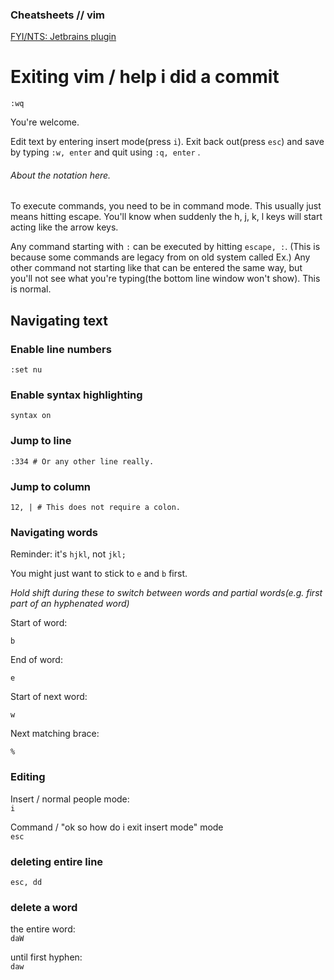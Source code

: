 ### Cheatsheets // vim

[FYI/NTS: Jetbrains plugin](https://plugins.jetbrains.com/plugin/164-ideavim)

# Exiting vim / help i did a commit
```
:wq
```
You're welcome.

Edit text by entering insert mode(press ```i```). 
Exit back out(press ```esc```) and save by typing ```:w, enter``` and quit using ```:q, enter``` .

###### About the notation here.

To execute commands, you need to be in command mode. This usually just means hitting escape. 
You'll know when suddenly the h, j, k, l keys will start acting like the arrow keys. 

Any command starting with ```:``` can be executed by hitting ```escape, :```.
(This is because some commands are legacy from on old system called Ex.)
Any other command not starting like that can be entered the same way, but you'll not see what you're typing(the bottom line window won't show). This is normal.

## Navigating text

### Enable line numbers

```:set nu```

### Enable syntax highlighting

```syntax on```

### Jump to line

```:334 # Or any other line really.```

### Jump to column

```12, | # This does not require a colon.```

### Navigating words

Reminder: it's ```hjkl```, not ```jkl;```

You might just want to stick to ```e``` and ```b``` first.

_Hold shift during these to switch between words and partial words(e.g. first part of an hyphenated word)_

Start of word: 

```b```

End of word: 

```e```

Start of next word: 

```w```

Next matching brace:

```%```

### Editing

Insert / normal people mode:  
```i```

Command / "ok so how do i exit insert mode" mode  
```esc```

### deleting entire line  

```esc, dd```

### delete a word

the entire word:  
```daW```

until first hyphen:  
```daw```




